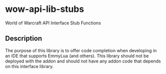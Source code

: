 # wow-api-lib-stubs
World of Warcraft API Interface Stub Functions

## Description
The purpose of this library is to offer code completion when developing in an IDE that supports EmmyLua (and others).  This library should not be deployed with the addon and should not have any addon code that depends on this interface library.

